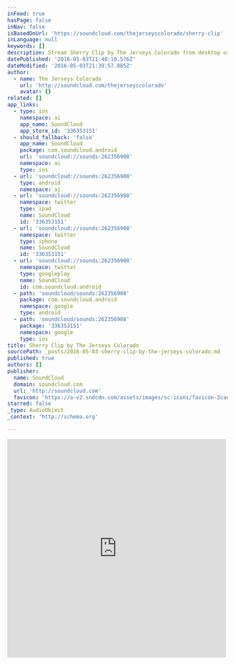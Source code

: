 ```yaml
---
inFeed: true
hasPage: false
inNav: false
isBasedOnUrl: 'https://soundcloud.com/thejerseyscolorado/sherry-clip'
inLanguage: null
keywords: []
description: Stream Sherry Clip by The Jerseys Colorado from desktop or your mobile device
datePublished: '2016-05-03T21:40:10.576Z'
dateModified: '2016-05-03T21:39:57.885Z'
author:
  - name: The Jerseys Colorado
    url: 'http://soundcloud.com/thejerseyscolorado'
    avatar: {}
related: []
app_links:
  - type: ios
    namespace: ai
    app_name: SoundCloud
    app_store_id: '336353151'
  - should_fallback: 'false'
    app_name: SoundCloud
    package: com.soundcloud.android
    url: 'soundcloud://sounds:262356908'
    namespace: ai
    type: ios
  - url: 'soundcloud://sounds:262356908'
    type: android
    namespace: ai
  - url: 'soundcloud://sounds:262356908'
    namespace: twitter
    type: ipad
    name: SoundCloud
    id: '336353151'
  - url: 'soundcloud://sounds:262356908'
    namespace: twitter
    type: iphone
    name: SoundCloud
    id: '336353151'
  - url: 'soundcloud://sounds:262356908'
    namespace: twitter
    type: googleplay
    name: SoundCloud
    id: com.soundcloud.android
  - path: 'soundcloud/sounds:262356908'
    package: com.soundcloud.android
    namespace: google
    type: android
  - path: 'soundcloud/sounds:262356908'
    package: '336353151'
    namespace: google
    type: ios
title: Sherry Clip by The Jerseys Colorado
sourcePath: _posts/2016-05-03-sherry-clip-by-the-jerseys-colorado.md
published: true
authors: []
publisher:
  name: SoundCloud
  domain: soundcloud.com
  url: 'http://soundcloud.com'
  favicon: 'https://a-v2.sndcdn.com/assets/images/sc-icons/favicon-2cadd14b.ico'
starred: false
_type: AudioObject
_context: 'http://schema.org'

---
```

<iframe src="https://cdn.embedly.com/widgets/media.html?src=https%3A%2F%2Fw.soundcloud.com%2Fplayer%2F%3Fvisual%3Dtrue%26url%3Dhttp%253A%252F%252Fapi.soundcloud.com%252Ftracks%252F262356908%26show_artwork%3Dtrue&amp;url=https%3A%2F%2Fsoundcloud.com%2Fthejerseyscolorado%2Fsherry-clip&amp;image=http%3A%2F%2Fi1.sndcdn.com%2Fartworks-000161246545-m9jkpv-t500x500.jpg&amp;key=b7d04c9b404c499eba89ee7072e1c4f7&amp;type=text%2Fhtml&amp;schema=soundcloud" width="500" height="500" scrolling="no" frameborder="0" allowfullscreen="" style=""></iframe>